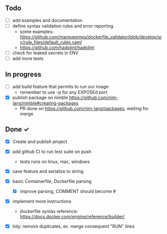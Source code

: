 ## Todo

- [ ] add examples and documentation
- [ ] define syntax validation rules and error reporting
  - some examples:  https://github.com/marquesmps/dockerfile_validator/blob/develop/src/rule_files/default_rules.yaml
  - https://github.com/hadolint/hadolint
- [ ] check for leaked secrets in ENV
- [ ] add more tests

## In progress

- [ ] add build feature that permits to run our image
  - remember to use -p for any EXPOSEd port
- [x] publish package on nimble https://github.com/nim-lang/nimble#creating-packages
  - PR done on https://github.com/nim-lang/packages, waiting for merge

## Done ✓

- [x] Create and publish project
- [x] add github CI to run test suite on push
  - tests runs on linux, mac, windows
- [x] save feature and serialize to string
- [x] basic Containerfile, Dockerfile parsing
  - [x] improve parsing, COMMENT should become #
- [x] implement more instructions
  - dockerfile syntax reference: https://docs.docker.com/engine/reference/builder/
- [x] tidy: remove duplicates, ex. merge consequent "RUN" lines






